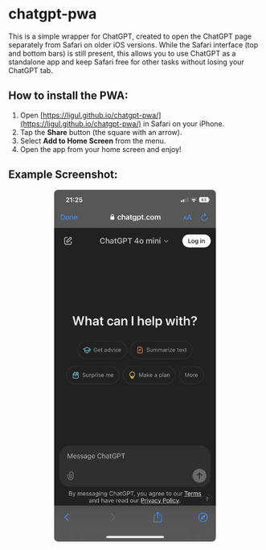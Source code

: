 # chatgpt-pwa

This is a simple wrapper for ChatGPT, created to open the ChatGPT page separately from Safari on older iOS versions. While the Safari interface (top and bottom bars) is still present, this allows you to use ChatGPT as a standalone app and keep Safari free for other tasks without losing your ChatGPT tab.

## How to install the PWA:
1. Open [https://ligul.github.io/chatgpt-pwa/](https://ligul.github.io/chatgpt-pwa/) in Safari on your iPhone.  
2. Tap the **Share** button (the square with an arrow).  
3. Select **Add to Home Screen** from the menu.  
4. Open the app from your home screen and enjoy!

## Example Screenshot:
<div align="center"> <img src="assets/screenshot.webp" alt="Screenshot of ChatGPT PWA" style="height: 700px; border-radius: 8px;"> </div>
